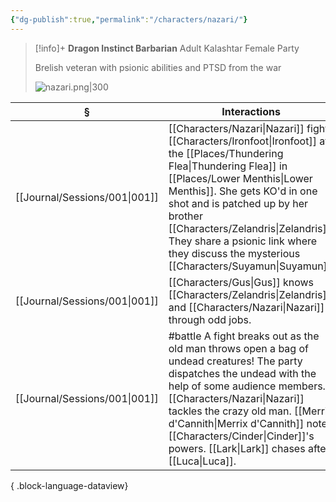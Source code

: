 ```yaml
---
{"dg-publish":true,"permalink":"/characters/nazari/"}
---
```


> [!info]+
> **Dragon Instinct Barbarian**
> Adult Kalashtar Female
> Party
> 
> Brelish veteran with psionic abilities and PTSD from the war
> 
> ![nazari.png|300](/img/user/z_attachments/nazari.png)

| §                                | Interactions                                                                                                                                                                                                                                                                   |
| -------------------------------- | ------------------------------------------------------------------------------------------------------------------------------------------------------------------------------------------------------------------------------------------------------------------------------ |
| [[Journal/Sessions/001\|001]] | [[Characters/Nazari\|Nazari]] fights [[Characters/Ironfoot\|Ironfoot]] at the [[Places/Thundering Flea\|Thundering Flea]] in [[Places/Lower Menthis\|Lower Menthis]]. She gets KO'd in one shot and is patched up by her brother [[Characters/Zelandris\|Zelandris]]. They share a psionic link where they discuss the mysterious [[Characters/Suyamun\|Suyamun]].                                             |
| [[Journal/Sessions/001\|001]] | [[Characters/Gus\|Gus]] knows [[Characters/Zelandris\|Zelandris]] and [[Characters/Nazari\|Nazari]] through odd jobs.                                                                                                                                                                                                                   |
| [[Journal/Sessions/001\|001]] | #battle A fight breaks out as the old man throws open a bag of undead creatures! The party dispatches the undead with the help of some audience members. [[Characters/Nazari\|Nazari]] tackles the crazy old man. [[Merrix d'Cannith\|Merrix d'Cannith]] notes [[Characters/Cinder\|Cinder]]'s powers. [[Lark\|Lark]] chases after [[Luca\|Luca]]. |

{ .block-language-dataview}